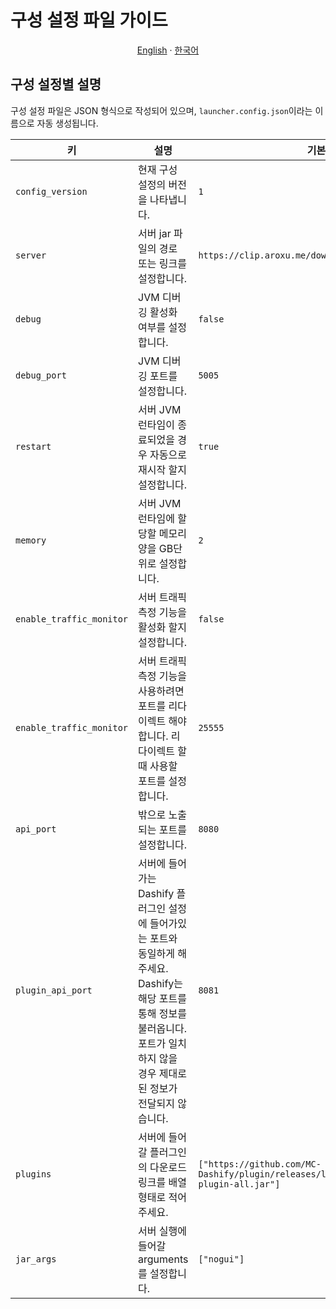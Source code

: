 # 구성 설정 파일 가이드

<p align="center"><a href="https://github.com/MC-Dashify/launcher/blob/main/.github/documents/CONFIG_GUIDE.md">English</a> · <a href="https://github.com/MC-Dashify/launcher/blob/main/.github/documents/CONFIG_GUIDE.ko_KR.md">한국어</a></p>

## 구성 설정별 설명

구성 설정 파일은 JSON 형식으로 작성되어 있으며, `launcher.config.json`이라는 이름으로 자동 생성됩니다.

<table>
<thead>
  <tr>
    <th>키</th>
    <th>설명</th>
    <th>기본값</th>
    <th>비고</th>
  </tr>
</thead>
<tbody>
  <tr>
    <td><code>config_version</code></td>
    <td>현재 구성 설정의 버전을 나타냅니다.</td>
    <td><code>1</code></td>
    <td><span style="color:#ff8888">구성 설정 버전을 임의로 변경할 경우 의도치 않은 오류가 일어날 수 있습니다.</span></td>
  </tr>
   <tr>
    <td><code>server</code></td>
    <td>서버 jar 파일의 경로 또는 링크를 설정합니다.</td>
    <td><code>https://clip.aroxu.me/download?mc_version=1.19.4</code></td>
    <td><span>http(s)://로 시작하는 서버 다운로드 링크를 넣거나 file://path/to/server.jar 형식의 서버 파일 위치를 넣습니다.</span></td>
  </tr>
  <tr>
    <td><code>debug</code></td>
    <td>JVM 디버깅 활성화 여부를 설정합니다.</td>
    <td><code>false</code></td>
    <td><span>N/A</span></td>
  </tr>
  <tr>
    <td><code>debug_port</code></td>
    <td>JVM 디버깅 포트를 설정합니다.</td>
    <td><code>5005</code></td>
    <td><span style="color:#ff8888"><code>debug</code> 옵션이 꺼져있을 경우 이 옵션은 무시됩니다.</span></td>
  </tr>
  <tr>
    <td><code>restart</code></td>
    <td>서버 JVM 런타임이 종료되었을 경우 자동으로 재시작 할지 설정합니다.</td>
    <td><code>true</code></td>
    <td><span style="color:#ff8888">불가항적 비정상 종료(정전, 커널 패닉 또는 블루스크린)에 대해서는 해당되지 않습니다.</span></td>
  </tr>
  <tr>
    <td><code>memory</code></td>
    <td>서버 JVM 런타임에 할당할 메모리 양을 GB단위로 설정합니다.</td>
    <td><code>2</code></td>
    <td><span style="color:#ff8888">2GB가 넘지 않을경우 서버가 실행 되지 않을 수 있습니다.</span></td>
  </tr>
  <tr>
    <td><code>enable_traffic_monitor</code></td>
    <td>서버 트래픽 측정 기능을 활성화 할지 설정합니다.</td>
    <td><code>false</code></td>
    <td><span style="color:#ff8888">해당 기능은 아직 alpha 기능입니다. README.MD 파일을 참고하여 알려진 이슈 목록을 확인하세요.</span></td>
  </tr>
  <tr>
    <td><code>enable_traffic_monitor</code></td>
    <td>서버 트래픽 측정 기능을 사용하려면 포트를 리다이렉트 해야 합니다. 리다이렉트 할 때 사용할 포트를 설정합니다.</td>
    <td><code>25555</code></td>
    <td><span style="color:#ff8888">해당 기능은 아직 alpha 기능입니다. README.MD 파일을 참고하여 알려진 이슈 목록을 확인하세요. <code>enable_traffic_monitor</code> 옵션이 꺼져있을 경우 이 옵션은 무시됩니다.</span></td>
  </tr>
  <tr>
    <td><code>api_port</code></td>
    <td>밖으로 노출되는 포트를 설정합니다.</td>
    <td><code>8080</code></td>
    <td><span>N/A</span></td>
  </tr>
  <tr>
    <td><code>plugin_api_port</code></td>
    <td>서버에 들어가는 Dashify 플러그인 설정에 들어가있는 포트와 동일하게 해주세요. Dashify는 해당 포트를 통해 정보를 불러옵니다. 포트가 일치하지 않을 경우 제대로 된 정보가 전달되지 않습니다.</td>
    <td><code>8081</code></td>
    <td><span>플러그인 설정 파일은 `plugins/Dashify/config.yml` 경로에 있습니다.</span></td>
  </tr>
  <tr>
    <td><code>plugins</code></td>
    <td>서버에 들어갈 플러그인의 다운로드 링크를 배열 형태로 적어주세요.</td>
    <td><code>["https://github.com/MC-Dashify/plugin/releases/latest/download/dashify-plugin-all.jar"]</code></td>
    <td><span>링크가 올바르지 않을 경우 해당 링크는 무시됩니다. 여기에 적힌 플러그인들은 launcher가 시작될 때 마다 최신 버전으로 다운로드 됩니다.</span></td>
  </tr>
  <tr>
    <td><code>jar_args</code></td>
    <td>서버 실행에 들어갈 arguments를 설정합니다.</td>
    <td><code>["nogui"]</code></td>
    <td><span style="color:#ff8888">유효하지 않은 argument는 무시됩니다. 일부 옵션을 잘못 입력하면 서버가 제대로 작동하지 않을 수 있습니다.</span></td>
  </tr>
</tbody>
</table>
